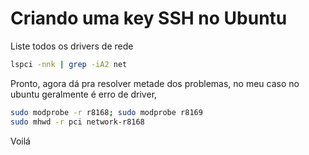 # Criando uma key SSH no Ubuntu
Liste todos os drivers de rede
```bash
lspci -nnk | grep -iA2 net
```
Pronto, agora dá pra resolver metade dos problemas, no meu caso no ubuntu geralmente é erro de driver, 
```bash
sudo modprobe -r r8168; sudo modprobe r8169
sudo mhwd -r pci network-r8168
```
Voilá

